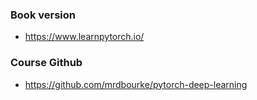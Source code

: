 ### Book version
- https://www.learnpytorch.io/

### Course Github
- https://github.com/mrdbourke/pytorch-deep-learning